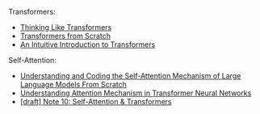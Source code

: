 Transformers:

+ [Thinking Like Transformers](https://srush.github.io/raspy/)
+ [Transformers from Scratch](https://e2eml.school/transformers.html)
+ [An Intuitive Introduction to Transformers](https://blog.paperspace.com/attention-is-all-you-need-the-components-of-the-transformer/)

Self-Attention:

+ [Understanding and Coding the Self-Attention Mechanism of Large Language Models From Scratch](https://sebastianraschka.com/blog/2023/self-attention-from-scratch.html)
+ [Understanding Attention Mechanism in Transformer Neural Networks](https://learnopencv.com/attention-mechanism-in-transformer-neural-networks/)
+ [[draft] Note 10: Self-Attention & Transformers](http://web.stanford.edu/class/cs224n/readings/cs224n-self-attention-transformers-2023_draft.pdf)
